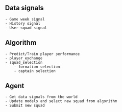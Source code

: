 
## Data signals
    - Game week signal
    - History signal
    - User squad signal 

## Algorithm
    - Predict/Train player performance
    - player_exchange
    - squad_selection
        - formation selection
        - captain selection 

## Agent 
    - Get data signals from the world
    - Update models and select new squad from algorithm
    - Submit new squad
